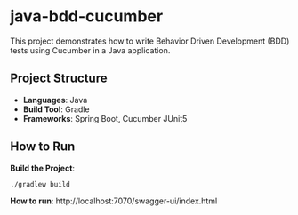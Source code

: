 # java-bdd-cucumber

This project demonstrates how to write Behavior Driven Development (BDD) tests
using Cucumber in a Java application.

## Project Structure

- **Languages**: Java
- **Build Tool**: Gradle
- **Frameworks**: Spring Boot, Cucumber JUnit5

## How to Run

**Build the Project**:
   ```sh
   ./gradlew build
   ```
**How to run**: http://localhost:7070/swagger-ui/index.html





